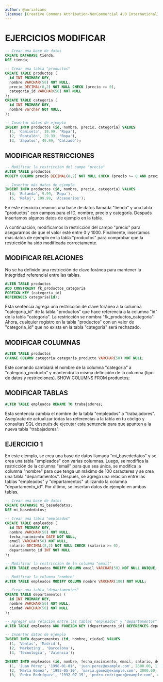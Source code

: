 ```yaml
---
author: @nurialiano
license: [Creative Commons Attribution-NonCommercial 4.0 International](https://creativecommons.org/licenses/by-nc/4.0/legalcode)
---
```


# EJERCICIOS MODIFICAR

~~~sql
-- Crear una base de datos
CREATE DATABASE tienda;
USE tienda;

-- Crear una tabla "productos"
CREATE TABLE productos (
  id INT PRIMARY KEY,
  nombre VARCHAR(50) NOT NULL,
  precio DECIMAL(8,2) NOT NULL CHECK (precio >= 0),
  categoria_id VARCHAR(50) NOT NULL
);
CREATE TABLE categoria (
  id INT PRIMARY KEY,
  nombre varchar NOT NULL,
);

-- Insertar datos de ejemplo
INSERT INTO productos (id, nombre, precio, categoria) VALUES
  (1, 'Camiseta', 19.99, 'Ropa'),
  (2, 'Pantalón', 29.99, 'Ropa'),
  (3, 'Zapatos', 49.99, 'Calzado');
~~~

## MODIFICAR RESTRICCIONES

~~~sql
-- Modificar la restricción del campo "precio"
ALTER TABLE productos
MODIFY COLUMN precio DECIMAL(8,2) NOT NULL CHECK (precio >= 0 AND precio <= 1000);

-- Insertar más datos de ejemplo
INSERT INTO productos (id, nombre, precio, categoria) VALUES
  (4, 'Bufanda', 9.99, 'Ropa'),
  (5, 'Reloj', 199.99, 'Accesorios');
~~~

En este ejercicio creamos una base de datos llamada "tienda" y una tabla "productos" con campos para el ID, nombre, precio y categoría. Después insertamos algunos datos de ejemplo en la tabla.

A continuación, modificamos la restricción del campo "precio" para asegurarnos de que el valor esté entre 0 y 1000. Finalmente, insertamos más datos de ejemplo en la tabla "productos" para comprobar que la restricción ha sido modificada correctamente.

## MODIFICAR RELACIONES

No se ha definido una restricción de clave foránea para mantener la integridad referencial entre las tablas.

~~~sql
ALTER TABLE productos
ADD CONSTRAINT fk_productos_categoria
FOREIGN KEY (categoria_id)
REFERENCES categoria(id);
~~~

Esta sentencia agrega una restricción de clave foránea a la columna "categoria_id" de la tabla "productos" que hace referencia a la columna "id" de la tabla "categoria". La restricción se nombra "fk_productos_categoria". Ahora, cualquier registro en la tabla "productos" con un valor de "categoria_id" que no exista en la tabla "categoria" será rechazado.

## MODIFICAR COLUMNAS

~~~sql
ALTER TABLE productos
CHANGE COLUMN categoria categoria_producto VARCHAR(50) NOT NULL;
~~~

Este comando cambiará el nombre de la columna "categoria" a "categoria_producto" y mantendrá la misma definición de la columna (tipo de datos y restricciones).
SHOW COLUMNS FROM productos;

## MODIFICAR TABLAS

~~~sql
ALTER TABLE empleados RENAME TO trabajadores;
~~~

Esta sentencia cambia el nombre de la tabla "empleados" a "trabajadores". Asegúrate de actualizar todas las referencias a la tabla en tu código y consultas SQL después de ejecutar esta sentencia para que apunten a la nueva tabla "trabajadores".

## EJERCICIO 1

En este ejemplo, se crea una base de datos llamada "mi_basededatos" y se crea una tabla "empleados" con varias columnas. Luego, se modifica la restricción de la columna "email" para que sea única, se modifica la columna "nombre" para que tenga un máximo de 100 caracteres y se crea una tabla "departamentos". Después, se agrega una relación entre las tablas "empleados" y "departamentos" utilizando la columna "departamento_id". Por último, se insertan datos de ejemplo en ambas tablas.

~~~sql
-- Crear una base de datos
CREATE DATABASE mi_basededatos;
USE mi_basededatos;

-- Crear una tabla "empleados"
CREATE TABLE empleados (
  id INT PRIMARY KEY,
  nombre VARCHAR(50) NOT NULL,
  fecha_nacimiento DATE NOT NULL,
  email VARCHAR(50) NOT NULL,
  salario DECIMAL(8,2) NOT NULL CHECK (salario >= 0),
  departamento_id INT NOT NULL
);

-- Modificar la restricción de la columna "email"
ALTER TABLE empleados MODIFY COLUMN email VARCHAR(50) NOT NULL UNIQUE;

-- Modificar la columna "nombre"
ALTER TABLE empleados MODIFY COLUMN nombre VARCHAR(100) NOT NULL;

-- Crear una tabla "departamentos"
CREATE TABLE departamentos (
  id INT PRIMARY KEY,
  nombre VARCHAR(50) NOT NULL,
  ciudad VARCHAR(50) NOT NULL
);

-- Agregar una relación entre las tablas "empleados" y "departamentos"
ALTER TABLE empleados ADD FOREIGN KEY (departamento_id) REFERENCES departamentos(id);

-- Insertar datos de ejemplo
INSERT INTO departamentos (id, nombre, ciudad) VALUES
  (1, 'Ventas', 'Madrid'),
  (2, 'Marketing', 'Barcelona'),
  (3, 'Tecnología', 'Valencia');

INSERT INTO empleados (id, nombre, fecha_nacimiento, email, salario, departamento_id) VALUES
  (1, 'Juan Pérez', '1990-01-01', 'juan.perez@example.com', 2500.00, 1),
  (2, 'María Gómez', '1995-05-10', 'maria.gomez@example.com', 3000.00, 2),
  (3, 'Pedro Rodríguez', '1992-07-15', 'pedro.rodriguez@example.com', 4000.00, 3);
~~~
